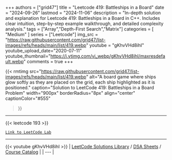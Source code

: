 
+++
authors = ["grid47"]
title = "Leetcode 419: Battleships in a Board"
date = "2024-09-26"
lastmod = "2024-11-06"
description = "In-depth solution and explanation for Leetcode 419: Battleships in a Board in C++. Includes clear intuition, step-by-step example walkthrough, and detailed complexity analysis."
tags = ["Array","Depth-First Search","Matrix"]
categories = [
    "Medium"
]
series = ["Leetcode"]
img_src = "https://raw.githubusercontent.com/grid47/list-images/refs/heads/main/list/419.webp"
youtube = "gKhvVHd8ihI"
youtube_upload_date="2020-07-11"
youtube_thumbnail="https://i.ytimg.com/vi_webp/gKhvVHd8ihI/maxresdefault.webp"
comments = true
+++


{{< rmtimg 
    src="https://raw.githubusercontent.com/grid47/list-images/refs/heads/main/list/419.webp" 
    alt="A board game where ships glow softly as they are placed on the grid, each ship highlighted as it is positioned."
    caption="Solution to LeetCode 419: Battleships in a Board Problem"
    width="900px"
    borderRadius="8px"
    align="center" 
    captionColor="#555"
>}}
---
{{< leetcode 193 >}}

[`Link to LeetCode Lab`](https://leetcode.com/problems/battleships-in-a-board/description/)

---
{{< youtube gKhvVHd8ihI >}}
| [LeetCode Solutions Library](https://grid47.xyz/leetcode/) / [DSA Sheets](https://grid47.xyz/sheets/) / [Course Catalog](https://grid47.xyz/courses/) |
| --- |

